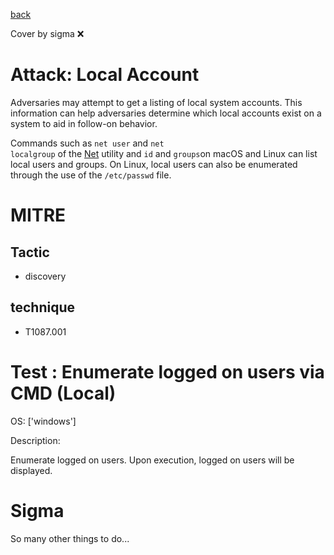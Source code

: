 [back](../index.md)

Cover by sigma :x: 

# Attack: Local Account

 Adversaries may attempt to get a listing of local system accounts. This information can help adversaries determine which local accounts exist on a system to aid in follow-on behavior.

Commands such as <code>net user</code> and <code>net localgroup</code> of the [Net](https://attack.mitre.org/software/S0039) utility and <code>id</code> and <code>groups</code>on macOS and Linux can list local users and groups. On Linux, local users can also be enumerated through the use of the <code>/etc/passwd</code> file.

# MITRE
## Tactic
  - discovery

## technique
  - T1087.001

# Test : Enumerate logged on users via CMD (Local)

OS: ['windows']

Description:

 Enumerate logged on users. Upon execution, logged on users will be displayed.


# Sigma

 So many other things to do...